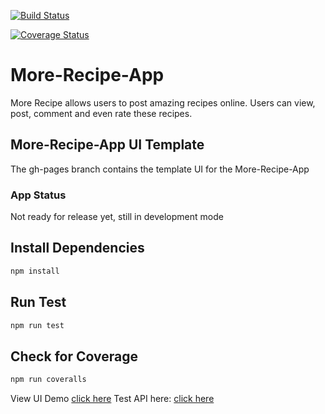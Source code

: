 [![Build Status](https://travis-ci.org/seunzone/More_Recipe.svg?branch=development)](https://travis-ci.org/seunzone/More_Recipe)

[![Coverage Status](https://coveralls.io/repos/github/seunzone/More_Recipe/badge.svg?branch=coveralls)](https://coveralls.io/github/seunzone/More_Recipe?branch=coveralls)

# More-Recipe-App
More Recipe allows users to post amazing recipes online. Users can view, post, comment and even rate these recipes.

## More-Recipe-App UI Template
The gh-pages branch contains the template UI for the More-Recipe-App

### App Status

Not ready for release yet, still in development mode

## Install Dependencies

```bash
npm install 
```

## Run Test

```bash
npm run test
```

## Check for Coverage

```bash
npm run coveralls
```




View UI Demo [click here](https://seunzone.github.io/More_Recipe/template)
Test API here: [click here](https://more-recipes-seun.herokuapp.com/)